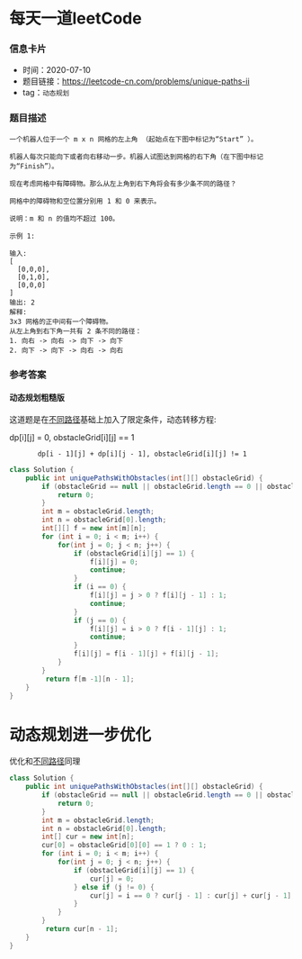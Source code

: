 # 每天一道leetCode

### 信息卡片

- 时间：2020-07-10
- 题目链接：https://leetcode-cn.com/problems/unique-paths-ii
- tag：`动态规划`

### 题目描述

```
一个机器人位于一个 m x n 网格的左上角 （起始点在下图中标记为“Start” ）。

机器人每次只能向下或者向右移动一步。机器人试图达到网格的右下角（在下图中标记为“Finish”）。

现在考虑网格中有障碍物。那么从左上角到右下角将会有多少条不同的路径？

网格中的障碍物和空位置分别用 1 和 0 来表示。

说明：m 和 n 的值均不超过 100。

示例 1:

输入:
[
  [0,0,0],
  [0,1,0],
  [0,0,0]
]
输出: 2
解释:
3x3 网格的正中间有一个障碍物。
从左上角到右下角一共有 2 条不同的路径：
1. 向右 -> 向右 -> 向下 -> 向下
2. 向下 -> 向下 -> 向右 -> 向右

```

### 参考答案

#### 动态规划粗糙版
这道题是在[不同路径](https://github.com/andyssder/leetcode/blob/master/20200708-%E4%B8%8D%E5%90%8C%E8%B7%AF%E5%BE%84.md)基础上加入了限定条件，动态转移方程:

dp[i][j] = 0, obstacleGrid[i][j] == 1
           
           dp[i - 1][j] + dp[i][j - 1], obstacleGrid[i][j] != 1

```java
class Solution {
    public int uniquePathsWithObstacles(int[][] obstacleGrid) {
        if (obstacleGrid == null || obstacleGrid.length == 0 || obstacleGrid[0].length == 0) {
            return 0;
        }
        int m = obstacleGrid.length;
        int n = obstacleGrid[0].length;
        int[][] f = new int[m][n];
        for (int i = 0; i < m; i++) {
            for(int j = 0; j < n; j++) {
                if (obstacleGrid[i][j] == 1) {
                    f[i][j] = 0;
                    continue;
                }
                if (i == 0) {
                    f[i][j] = j > 0 ? f[i][j - 1] : 1;
                    continue;
                }
                if (j == 0) {
                    f[i][j] = i > 0 ? f[i - 1][j] : 1;
                    continue;
                }
                f[i][j] = f[i - 1][j] + f[i][j - 1];
            }
        }
         return f[m -1][n - 1];
    }
}
```

# 动态规划进一步优化
优化和[不同路径](https://github.com/andyssder/leetcode/blob/master/20200708-%E4%B8%8D%E5%90%8C%E8%B7%AF%E5%BE%84.md)同理

```java
class Solution {
    public int uniquePathsWithObstacles(int[][] obstacleGrid) {
        if (obstacleGrid == null || obstacleGrid.length == 0 || obstacleGrid[0].length == 0) {
            return 0;
        }
        int m = obstacleGrid.length;
        int n = obstacleGrid[0].length;
        int[] cur = new int[n];
        cur[0] = obstacleGrid[0][0] == 1 ? 0 : 1;
        for (int i = 0; i < m; i++) {
            for(int j = 0; j < n; j++) {
                if (obstacleGrid[i][j] == 1) {
                    cur[j] = 0;
                } else if (j != 0) {
                    cur[j] = i == 0 ? cur[j - 1] : cur[j] + cur[j - 1];
                }
            }
        }
         return cur[n - 1];
    }
}
```
